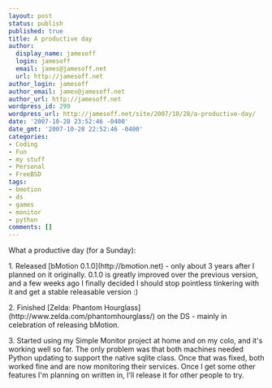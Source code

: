 ```yaml
---
layout: post
status: publish
published: true
title: A productive day
author:
  display_name: jamesoff
  login: jamesoff
  email: james@jamesoff.net
  url: http://jamesoff.net
author_login: jamesoff
author_email: james@jamesoff.net
author_url: http://jamesoff.net
wordpress_id: 299
wordpress_url: http://jamesoff.net/site/2007/10/28/a-productive-day/
date: '2007-10-28 23:52:46 -0400'
date_gmt: '2007-10-28 22:52:46 -0400'
categories:
- Coding
- Fun
- my stuff
- Personal
- FreeBSD
tags:
- bmotion
- ds
- games
- monitor
- python
comments: []
---
```

<p>What a productive day (for a Sunday):</p>
<p>1. Released [bMotion 0.1.0](http:&#47;&#47;bmotion.net) - only about 3 years after I planned on it originally. 0.1.0 is greatly improved over the previous version, and a few weeks ago I finally decided I should stop pointless tinkering with it and get a stable releasable version :)</p>
<p>2. Finished [Zelda: Phantom Hourglass](http:&#47;&#47;www.zelda.com&#47;phantomhourglass&#47;) on the DS - mainly in celebration of releasing bMotion.</p>
<p>3. Started using my Simple Monitor project at home and on my colo, and it's working well so far. The only problem was that both machines needed Python updating to support the native sqlite class. Once that was fixed, both worked fine and are now monitoring their services. Once I get some other features I'm planning on written in, I'll release it for other people to try.</p>
